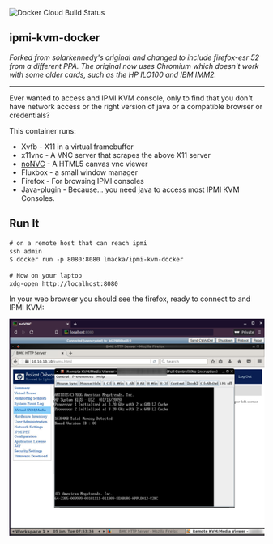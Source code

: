 ![Docker Cloud Build Status](https://img.shields.io/docker/cloud/build/lmacka/ipmi-kvm-docker)

## ipmi-kvm-docker

*Forked from solarkennedy's original and changed to include firefox-esr 52 
from a different PPA. The original now uses Chromium which doesn't work 
with some older cards, such as the HP ILO100 and IBM IMM2.*

***

Ever wanted to access and IPMI KVM console, only to find that you don't
have network access or the right version of java or a compatible 
browser or credentials?

This container runs:

* Xvfb - X11 in a virtual framebuffer
* x11vnc - A VNC server that scrapes the above X11 server
* [noNVC](https://kanaka.github.io/noVNC/) - A HTML5 canvas vnc viewer
* Fluxbox - a small window manager
* Firefox - For browsing IPMI consoles
* Java-plugin - Because... you need java to access most IPMI KVM Consoles.


## Run It

    # on a remote host that can reach ipmi
    ssh admin
    $ docker run -p 8080:8080 lmacka/ipmi-kvm-docker
    
    # Now on your laptop
    xdg-open http://localhost:8080

In your web browser you should see the firefox, ready to connect to 
and IPMI KVM:

![IPMI Screenshot](https://raw.githubusercontent.com/lmacka/ipmi-kvm-docker/master/screenshot.png)
